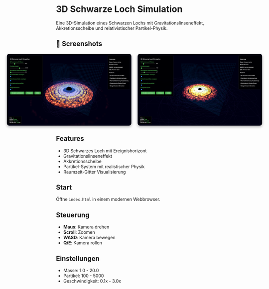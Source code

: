 # 3D Schwarze Loch Simulation

Eine 3D-Simulation eines Schwarzen Lochs mit Gravitationslinseneffekt, Akkretionsscheibe und relativistischer Partikel-Physik.

## 📸 Screenshots

<div style="display: flex; gap: 20px; justify-content: center; margin: 20px 0;">
  <img src="images/BlackHole1.png" alt="Schwarzes Loch Simulation - Ansicht 1" width="400" style="border-radius: 8px; box-shadow: 0 4px 8px rgba(0,0,0,0.3);">
  <img src="images/BlackHole2.png" alt="Schwarzes Loch Simulation - Ansicht 2" width="400" style="border-radius: 8px; box-shadow: 0 4px 8px rgba(0,0,0,0.3);">
</div>

## Features

- 3D Schwarzes Loch mit Ereignishorizont
- Gravitationslinseneffekt
- Akkretionsscheibe
- Partikel-System mit realistischer Physik
- Raumzeit-Gitter Visualisierung

## Start

Öffne `index.html` in einem modernen Webbrowser.

## Steuerung

- **Maus**: Kamera drehen
- **Scroll**: Zoomen
- **WASD**: Kamera bewegen
- **Q/E**: Kamera rollen

## Einstellungen

- Masse: 1.0 - 20.0
- Partikel: 100 - 5000
- Geschwindigkeit: 0.1x - 3.0x
